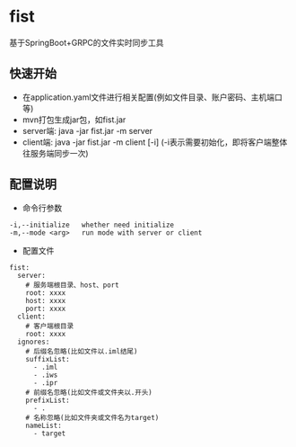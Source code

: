 # fist
基于SpringBoot+GRPC的文件实时同步工具

## 快速开始
* 在application.yaml文件进行相关配置\(例如文件目录、账户密码、主机端口等\)
* mvn打包生成jar包，如fist.jar
* server端: java -jar fist.jar -m server
* client端: java -jar fist.jar -m client \[-i\] \(-i表示需要初始化，即将客户端整体往服务端同步一次\)

## 配置说明
* 命令行参数
```
-i,--initialize   whether need initialize
-m,--mode <arg>   run mode with server or client
```
* 配置文件
```
fist:
  server:
    # 服务端根目录、host、port
    root: xxxx
    host: xxxx
    port: xxxx
  client:
    # 客户端根目录
    root: xxxx
  ignores:
    # 后缀名忽略(比如文件以.iml结尾)
    suffixList:
      - .iml
      - .iws
      - .ipr
    # 前缀名忽略(比如文件或文件夹以.开头)
    prefixList:
      - .
    # 名称忽略(比如文件夹或文件名为target)
    nameList:
      - target
```
